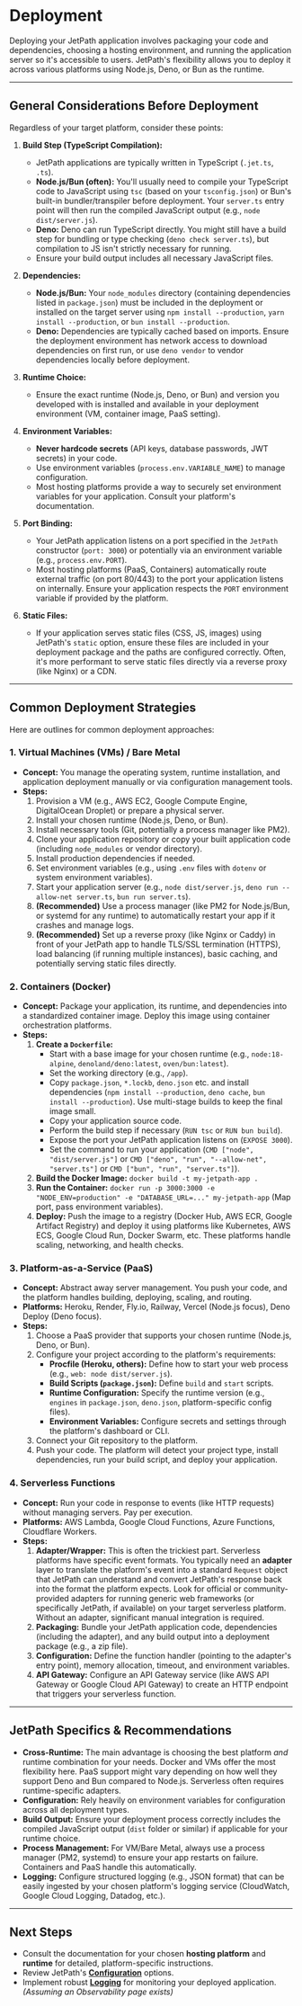 <docmach type="wrapper" file="doc-fragments/docs.html" replacement="content">

# Deployment

Deploying your JetPath application involves packaging your code and dependencies, choosing a hosting environment, and running the application server so it's accessible to users. JetPath's flexibility allows you to deploy it across various platforms using Node.js, Deno, or Bun as the runtime.

---

## General Considerations Before Deployment

Regardless of your target platform, consider these points:

1.  **Build Step (TypeScript Compilation):**
    * JetPath applications are typically written in TypeScript (`.jet.ts`, `.ts`).
    * **Node.js/Bun (often):** You'll usually need to compile your TypeScript code to JavaScript using `tsc` (based on your `tsconfig.json`) or Bun's built-in bundler/transpiler before deployment. Your `server.ts` entry point will then run the compiled JavaScript output (e.g., `node dist/server.js`).
    * **Deno:** Deno can run TypeScript directly. You might still have a build step for bundling or type checking (`deno check server.ts`), but compilation to JS isn't strictly necessary for running.
    * Ensure your build output includes all necessary JavaScript files.

2.  **Dependencies:**
    * **Node.js/Bun:** Your `node_modules` directory (containing dependencies listed in `package.json`) must be included in the deployment or installed on the target server using `npm install --production`, `yarn install --production`, or `bun install --production`.
    * **Deno:** Dependencies are typically cached based on imports. Ensure the deployment environment has network access to download dependencies on first run, or use `deno vendor` to vendor dependencies locally before deployment.

3.  **Runtime Choice:**
    * Ensure the exact runtime (Node.js, Deno, or Bun) and version you developed with is installed and available in your deployment environment (VM, container image, PaaS setting).

4.  **Environment Variables:**
    * **Never hardcode secrets** (API keys, database passwords, JWT secrets) in your code.
    * Use environment variables (`process.env.VARIABLE_NAME`) to manage configuration.
    * Most hosting platforms provide a way to securely set environment variables for your application. Consult your platform's documentation.

5.  **Port Binding:**
    * Your JetPath application listens on a port specified in the `JetPath` constructor (`port: 3000`) or potentially via an environment variable (e.g., `process.env.PORT`).
    * Most hosting platforms (PaaS, Containers) automatically route external traffic (on port 80/443) to the port your application listens on internally. Ensure your application respects the `PORT` environment variable if provided by the platform.

6.  **Static Files:**
    * If your application serves static files (CSS, JS, images) using JetPath's `static` option, ensure these files are included in your deployment package and the paths are configured correctly. Often, it's more performant to serve static files directly via a reverse proxy (like Nginx) or a CDN.

---

## Common Deployment Strategies

Here are outlines for common deployment approaches:

### 1. Virtual Machines (VMs) / Bare Metal

* **Concept:** You manage the operating system, runtime installation, and application deployment manually or via configuration management tools.
* **Steps:**
    1. Provision a VM (e.g., AWS EC2, Google Compute Engine, DigitalOcean Droplet) or prepare a physical server.
    2. Install your chosen runtime (Node.js, Deno, or Bun).
    3. Install necessary tools (Git, potentially a process manager like PM2).
    4. Clone your application repository or copy your built application code (including `node_modules` or vendor directory).
    5. Install production dependencies if needed.
    6. Set environment variables (e.g., using `.env` files with `dotenv` or system environment variables).
    7. Start your application server (e.g., `node dist/server.js`, `deno run --allow-net server.ts`, `bun run server.ts`).
    8. **(Recommended)** Use a process manager (like PM2 for Node.js/Bun, or systemd for any runtime) to automatically restart your app if it crashes and manage logs.
    9. **(Recommended)** Set up a reverse proxy (like Nginx or Caddy) in front of your JetPath app to handle TLS/SSL termination (HTTPS), load balancing (if running multiple instances), basic caching, and potentially serving static files directly.

### 2. Containers (Docker)

* **Concept:** Package your application, its runtime, and dependencies into a standardized container image. Deploy this image using container orchestration platforms.
* **Steps:**
    1.  **Create a `Dockerfile`:**
        * Start with a base image for your chosen runtime (e.g., `node:18-alpine`, `denoland/deno:latest`, `oven/bun:latest`).
        * Set the working directory (e.g., `/app`).
        * Copy `package.json`, `*.lockb`, `deno.json` etc. and install dependencies (`npm install --production`, `deno cache`, `bun install --production`). Use multi-stage builds to keep the final image small.
        * Copy your application source code.
        * Perform the build step if necessary (`RUN tsc` or `RUN bun build`).
        * Expose the port your JetPath application listens on (`EXPOSE 3000`).
        * Set the command to run your application (`CMD ["node", "dist/server.js"]` or `CMD ["deno", "run", "--allow-net", "server.ts"]` or `CMD ["bun", "run", "server.ts"]`).
    2.  **Build the Docker Image:** `docker build -t my-jetpath-app .`
    3.  **Run the Container:** `docker run -p 3000:3000 -e "NODE_ENV=production" -e "DATABASE_URL=..." my-jetpath-app` (Map port, pass environment variables).
    4.  **Deploy:** Push the image to a registry (Docker Hub, AWS ECR, Google Artifact Registry) and deploy it using platforms like Kubernetes, AWS ECS, Google Cloud Run, Docker Swarm, etc. These platforms handle scaling, networking, and health checks.

### 3. Platform-as-a-Service (PaaS)

* **Concept:** Abstract away server management. You push your code, and the platform handles building, deploying, scaling, and routing.
* **Platforms:** Heroku, Render, Fly.io, Railway, Vercel (Node.js focus), Deno Deploy (Deno focus).
* **Steps:**
    1. Choose a PaaS provider that supports your chosen runtime (Node.js, Deno, or Bun).
    2. Configure your project according to the platform's requirements:
        * **Procfile (Heroku, others):** Define how to start your web process (e.g., `web: node dist/server.js`).
        * **Build Scripts (`package.json`):** Define `build` and `start` scripts.
        * **Runtime Configuration:** Specify the runtime version (e.g., `engines` in `package.json`, `deno.json`, platform-specific config files).
        * **Environment Variables:** Configure secrets and settings through the platform's dashboard or CLI.
    3. Connect your Git repository to the platform.
    4. Push your code. The platform will detect your project type, install dependencies, run your build script, and deploy your application.

### 4. Serverless Functions

* **Concept:** Run your code in response to events (like HTTP requests) without managing servers. Pay per execution.
* **Platforms:** AWS Lambda, Google Cloud Functions, Azure Functions, Cloudflare Workers.
* **Steps:**
    1. **Adapter/Wrapper:** This is often the trickiest part. Serverless platforms have specific event formats. You typically need an **adapter** layer to translate the platform's event into a standard `Request` object that JetPath can understand and convert JetPath's response back into the format the platform expects. Look for official or community-provided adapters for running generic web frameworks (or specifically JetPath, if available) on your target serverless platform. Without an adapter, significant manual integration is required.
    2. **Packaging:** Bundle your JetPath application code, dependencies (including the adapter), and any build output into a deployment package (e.g., a zip file).
    3. **Configuration:** Define the function handler (pointing to the adapter's entry point), memory allocation, timeout, and environment variables.
    4. **API Gateway:** Configure an API Gateway service (like AWS API Gateway or Google Cloud API Gateway) to create an HTTP endpoint that triggers your serverless function.

---

## JetPath Specifics & Recommendations

* **Cross-Runtime:** The main advantage is choosing the best platform *and* runtime combination for your needs. Docker and VMs offer the most flexibility here. PaaS support might vary depending on how well they support Deno and Bun compared to Node.js. Serverless often requires runtime-specific adapters.
* **Configuration:** Rely heavily on environment variables for configuration across all deployment types.
* **Build Output:** Ensure your deployment process correctly includes the compiled JavaScript output (`dist` folder or similar) if applicable for your runtime choice.
* **Process Management:** For VM/Bare Metal, always use a process manager (PM2, systemd) to ensure your app restarts on failure. Containers and PaaS handle this automatically.
* **Logging:** Configure structured logging (e.g., JSON format) that can be easily ingested by your chosen platform's logging service (CloudWatch, Google Cloud Logging, Datadog, etc.).

---

## Next Steps

* Consult the documentation for your chosen **hosting platform** and **runtime** for detailed, platform-specific instructions.
* Review JetPath's [**Configuration**](./configuration.md) options.
* Implement robust [**Logging**](#observability) for monitoring your deployed application. *(Assuming an Observability page exists)*

</docmach>



